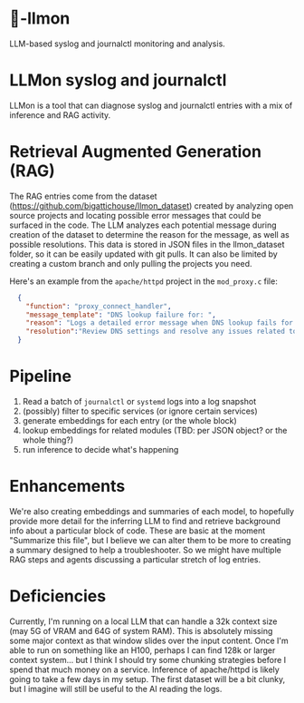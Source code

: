 # 🍋-llmon
LLM-based syslog and journalctl monitoring and analysis.

# LLMon syslog and journalctl
LLMon is a tool that can diagnose syslog and journalctl entries with a mix of inference and RAG activity.  

# Retrieval Augmented Generation (RAG)
The RAG entries come from the dataset (https://github.com/bigattichouse/llmon_dataset) created by analyzing open source projects and locating possible error messages that could be surfaced in the code. The LLM analyzes each potential message during creation of the dataset to determine the reason for the message, as well as possible resolutions. This data is stored in JSON files in the llmon_dataset folder, so it can be easily updated with git pulls. It can also be limited by creating a custom branch and only pulling the projects you need.

Here's an example from the `apache/httpd` project in the `mod_proxy.c` file:
```json
  {
    "function": "proxy_connect_handler",
    "message_template": "DNS lookup failure for: ",
    "reason": "Logs a detailed error message when DNS lookup fails for the specified hostname",
    "resolution":"Review DNS settings and resolve any issues related to host resolution"
  }
```
# Pipeline

1. Read a batch of `journalctl` or `systemd` logs into a log snapshot
2. (possibly) filter to specific services (or ignore certain services)
3. generate embeddings for each entry (or the whole block)
4. lookup embeddings for related modules (TBD: per JSON object? or the whole thing?)
5. run inference to decide what's happening

# Enhancements
We're also creating embeddings and summaries of each model, to hopefully provide more detail for the inferring LLM to find and retrieve background info about a particular block of code.  These are basic at the moment "Summarize this file", but I believe we can alter them to be more to creating a summary designed to help a troubleshooter. So we might have multiple RAG steps and agents discussing a particular stretch of log entries.

# Deficiencies
Currently, I'm running on a local LLM that can handle a 32k context size (may 5G of VRAM and 64G of system RAM). This is absolutely missing some major context as that window slides over the input content. Once I'm able to run on something like an H100, perhaps I can find 128k or larger context system... but I think I should try some chunking strategies before I spend that much money on a service.  Inference of apache/httpd is likely going to take a few days in my setup.  The first dataset will be a bit clunky, but I imagine will still be useful to the AI reading the logs.


